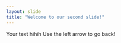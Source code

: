 ```yaml
---
layout: slide
title: "Welcome to our second slide!"
---
```

Your text hihih
Use the left arrow to go back!
